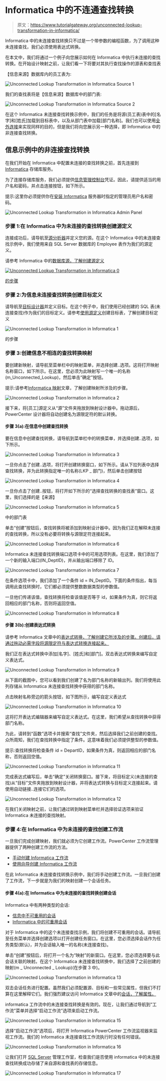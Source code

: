 # Informatica 中的不连通查找转换

> 原文：<https://www.tutorialgateway.org/unconnected-lookup-transformation-in-informatica/>

Informatica 中的未连接查找转换只不过是一个带参数的编程函数，为了调用这种未连接查找，我们必须使用表达式转换。

在本文中，我们将通过一个例子向您展示如何在 Informatica 中执行未连接的查找转换。在开始设计映射之前，让我们看一下将要对其执行查找操作的源表和查找表

【信息来源】数据库内的员工表为:

![Unconnected Lookup Transformation in Informatica Source 1](img/0ff8d03a63d3f2d830c98da1fdb1ad4e.png)

我们的查找表将是【信息来源】数据库中的部门表:

![Unconnected Lookup Transformation in Informatica Source 2](img/ad381458ba62b31c1adda685a07425df.png)

在这个 Informatica 未连接查找转换示例中，我们的任务是将源(员工表)表中的[名字]和[姓氏]加载到目标表中，以及从部门表中加载[部门名称]。我们也可以使用[全外连接](https://www.tutorialgateway.org/full-outer-join-in-informatica/)来实现同样的目的，但是我们将向您展示另一种选择，即 Informatica 中的非连接查找转换。

## 信息示例中的非连接查找转换

在我们开始在 Informatica 中配置未连接的查找转换之前，首先连接到 [Informatica](https://www.tutorialgateway.org/informatica/) 存储库服务。

为了连接存储库服务，我们必须提供[信息管理控制台](https://www.tutorialgateway.org/informatica-admin-console/)凭证。因此，请提供适当的用户名和密码，并点击连接按钮，如下所示。

提示:这里你必须提供你在[安装 Informatica](https://www.tutorialgateway.org/how-to-install-informatica/) 服务器时指定的管理员用户名和密码。

![Unconnected Lookup Transformation in Informatica Admin Panel](img/94f8d80d63361b2bfd960a0a92f0d45f.png)

### 步骤 1:在 Informatica 中为未连接的查找转换创建源定义

连接成功后，请导航至[源分析器](https://www.tutorialgateway.org/informatica-source-analyzer/)并定义您的源。在这个 Informatica 中的未连接查找示例中，我们使用来自 SQL Server 数据库的 Employee 表作为我们的源定义。

请参考 Informatica 中的[数据库源，了解创建源定义](https://www.tutorialgateway.org/database-source-in-informatica/)

[![Unconnected Lookup Transformation in Informatica 0](img/d0799f4d0e86e9c4553a07cb49be65be.png)](https://www.tutorialgateway.org/database-source-in-informatica/)

[的步骤](https://www.tutorialgateway.org/database-source-in-informatica/)

### 步骤 2:为信息未连接查找转换创建目标定义

请导航至[目标设计器](https://www.tutorialgateway.org/target-designer-in-informatica/)并定义目标。在这个例子中，我们使用已经创建的 SQL 表(未连接查找)作为我们的目标定义。请参考[使用源定义](https://www.tutorialgateway.org/create-informatica-target-table-using-source-definition/)创建目标表，了解创建目标定义

![Unconnected Lookup Transformation in Informatica 1](img/3f05bc648563be56f925a31028899338.png)

的步骤

### 步骤 3:创建信息不相连的查找转换映射

要创建新映射，请导航至菜单栏中的映射菜单，并选择创建..选项。这将打开映射名称窗口，如下所示。在这里，您必须为此映射写一个唯一的名称(m_Unconnected_Lookup)，然后单击“确定”按钮。

提示:请参考[Informatica 映射](https://www.tutorialgateway.org/informatica-mapping/)文章，了解创建映射所涉及的步骤。

![Unconnected Lookup Transformation in Informatica 2](img/b9e3ebecece0f3f1eacf4ecae252f991.png)

接下来，将[员工]源定义从“源”文件夹拖放到映射设计器中。拖动源后，PowerCenter 设计器将自动创建名为源限定符的默认转换。

#### 步骤 3(a):在信息中创建查找转换

要在信息中创建查找转换，请导航到菜单栏中的转换菜单，并选择创建..选项，如下所示。

![Unconnected Lookup Transformation in Informatica 3](img/bd138d4cf02d048d7f064a57ba969061.png)

一旦你点击了创建..选项，将打开创建转换窗口，如下所示。请从下拉列表中选择查找转换，并为此转换指定唯一的名称(LKP _ 部门)，然后单击创建按钮

![Unconnected Lookup Transformation in Informatica 4](img/256cd4933d84bb0667a9eaaf812256e4.png)

一旦你点击了创建..按钮，将打开如下所示的“选择查找转换的查找表”窗口。这里，我们选择的是【来源】

![Unconnected Lookup Transformation in Informatica 5](img/cc1834b24364d90efd479ec1eab0f0de.png)

中的部门表

单击“创建”按钮后，查找转换将被添加到映射设计器中。因为我们正在解释未连接的查找转换，所以没有必要将转换与源限定符连接起来。

![Unconnected Lookup Transformation in Informatica 6](img/5850b93b403e5ecc073a580591dc8606.png)

Informatica 未连接查找转换端口选项卡中的可用选项列表。在这里，我们添加了一个新的输入端口(IN_DeptID)，并从输出端口移除了 ID。

![Unconnected Lookup Transformation in Informatica 7](img/70ff47602dad3c7a94a65ad295f687be.png)

在条件选项卡中，我们添加了一个条件 id = IN_DeptID。下面的条件指出，每当调用此查找转换时，它们都必须提供整数数据类型的参数值。

一旦他们传递该值，查找转换将检查该值是否等于 id，如果条件为真，则它将返回相应的部门名称，否则将返回空值。

![Unconnected Lookup Transformation in Informatica 8](img/d8d7018458877e739bfb7f5d6333de93.png)

#### 步骤 3(b):创建表达式转换

请参考 Informatica 文章中的[表达式转换，了解创建它所涉及的步骤。创建后，请通过拖动必需字段将源限定符与表达式转换连接起来。](https://www.tutorialgateway.org/expression-transformation-in-informatica/)

我们正在表达式转换中添加[名字]、[姓氏]和[部门]。双击表达式转换来编写自定义表达式。

![Unconnected Lookup Transformation in Informatica 9](img/af59cb12223ffa0e14594cb1b38a59d0.png)

从下面的截图中，您可以看到我们创建了名为部门名称的新输出列。我们将使用此列存储从 Informatica 未连接查找转换中获得的部门名称。

点击映射名称旁边的箭头按钮，如下图所示，编写自定义表达式

![Unconnected Lookup Transformation in Informatica 10](img/37148c1b9c825b42ec9b2f709dce8df9.png)

这将打开表达式编辑器来编写自定义表达式。在这里，我们希望从查找转换中获得部门名称。

为此，请转到“函数”选项卡并搜索“查找”文件夹，然后选择我们之前创建的查找。众所周知，我们在查找转换中指定了条件。这意味着我们必须提供整型的参数值。

提示:查找转换将检查条件 id = DepartID，如果条件为真，则返回相应的部门名称，否则返回空值。

![Unconnected Lookup Transformation in Informatica 11](img/e146c2391ce3bddde1b8af748dacef16.png)

完成表达式编写后，单击“确定”关闭转换窗口。接下来，将目标定义(未连接的查找)从“目标”文件夹拖放到映射设计器，并将表达式转换与目标定义连接起来。请使用自动链接..连接它们的选项。

![Unconnected Lookup Transformation in Informatica 12](img/db1ea8533c4c30461451c27f5cc5f85f.png)

在我们关闭映射之前，让我们通过转到映射菜单栏并选择验证选项来验证 Informatica 未连接的查找映射。

### 步骤 4:在 Informatica 中为未连接的查找创建工作流

一旦我们完成创建映射，我们就必须为它创建工作流。PowerCenter 工作流管理器提供了两种创建工作流的方法。

*   [手动创建 Informatica 工作流](https://www.tutorialgateway.org/informatica-workflow/)
*   [使用向导创建 Informatica 工作流](https://www.tutorialgateway.org/informatica-workflow-using-wizard/)

在此 Informatica 未连接查找转换示例中，我们将手动创建工作流。一旦我们创建了工作流，下一步就是为我们的映射创建一个会话任务。

#### 步骤 4(a):在 Informatica 中为未连接的查找转换创建会话

Informatica 中有两种类型的会话:

*   [信息中不可重用的会话](https://www.tutorialgateway.org/session-in-informatica/)
*   [Informatica 中的可重用会话](https://www.tutorialgateway.org/reusable-session-in-informatica/)

对于 Informatica 中的这个未连接查找示例，我们将创建不可重用的会话。请导航至任务菜单并选择创建选项以打开创建任务窗口。在这里，您必须选择会话作为任务类型(默认)，并为会话输入唯一的名称(未连接查找)。

单击“创建”按钮后，将打开一个名为“映射”的新窗口。在这里，您必须选择要与此会话关联的映射。在这个 Informatica 未连接查找转换中，我们选择了之前创建的映射(m _ Unconnected _ Lookup)(在步骤 3 中)。

![Unconnected Lookup Transformation in Informatica 13](img/c95e4fc2a32aa0d8e94757e51291c3f5.png)

双击会话任务进行配置。虽然我们必须配置源、目标和一些常见属性，但我们不打算在这里解释它们。我们强烈建议访问 Informatica 文章中的[会话，了解属性。](https://www.tutorialgateway.org/session-in-informatica/)

informatica 工作流中的未连接查找转换是有效的。现在，让我们通过导航到“工作流”菜单并选择“启动工作流”选项来启动工作流。

![Unconnected Lookup Transformation in Informatica 15](img/3bf6a4eaf7c901645c5ec86eeb423a11.png)

选择“启动工作流”选项后，将打开 Informatica PowerCenter 工作流监视器来监视工作流。我们的 Informatica 未连接查找工作流执行时没有任何错误。

![Unconnected Lookup Transformation in Informatica 16](img/a57d5961be8b02ed498ecd2bd81958a6.png)

让我们打开 [SQL Server](https://www.tutorialgateway.org/sql/) 管理工作室，检查我们是否使用 informatica 中的未连接查找转换成功存储了来自源和查找表的存储信息。

![Unconnected Lookup Transformation in Informatica 17](img/83c88461aa719a2448df006d8928b177.png)